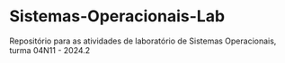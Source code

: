 # Sistemas-Operacionais-Lab

Repositório para as atividades de laboratório de Sistemas Operacionais, turma 04N11 - 2024.2
